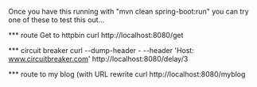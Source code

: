 Once you have this running with "mvn clean spring-boot:run" you can try one of these to test this out...

*** route Get to httpbin
curl http://localhost:8080/get

*** circuit breaker
curl --dump-header - --header 'Host: www.circuitbreaker.com' http://localhost:8080/delay/3

*** route to my blog (with URL rewrite
curl http://localhost:8080/myblog

